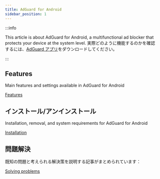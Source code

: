 ```yaml
---
title: AdGuard for Android
sidebar_position: 1
---
```


:::info

This article is about AdGuard for Android, a multifunctional ad blocker that protects your device at the system level. 実際どのように機能するのかを確認するには、[AdGuard アプリ](https://agrd.io/download-kb-adblock)をダウンロードしてください。

:::

## Features

Main features and settings available in AdGuard for Android

[Features](/adguard-for-android/features/features.md)

## インストール/アンインストール

Installation, removal, and system requirements for AdGuard for Android

[Installation](/adguard-for-android/installation.md)

## 問題解決

既知の問題と考えられる解決策を説明する記事がまとめられています：

[Solving problems](/adguard-for-android/solving-problems/solving-problems.md)
